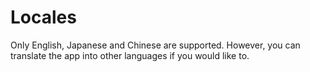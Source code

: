 # Locales
Only English, Japanese and Chinese are supported. However, you can translate the app into other languages if you would like to.
